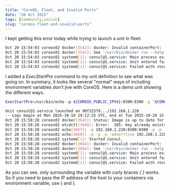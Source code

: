 ```yaml
---
title: "CoreOS, Fleet, and Invalid Ports"
date: "20 Oct 2015"
tags: [community,social]
slug: "coreos-fleet-and-invalid-ports"
---
```


I kept getting this error today while trying to launch a unit in fleet:

```bash
Oct 20 15:54:03 coreos02 docker[3542]: docker: Invalid containerPort: -p.
Oct 20 15:54:03 coreos02 docker[3542]: See '/usr/bin/docker run --help'.
Oct 20 15:54:03 coreos02 systemd[1]: consul@1.service: Main process exited, code=exited, status=1/FAILURE
Oct 20 15:54:03 coreos02 systemd[1]: consul@1.service: Unit entered failed state.
Oct 20 15:54:03 coreos02 systemd[1]: consul@1.service: Failed with result 'exit-code'.
```

I added a _ExecStartPre_ command to my unit definition to see what was going on.
In summary, it looks like several "normal" ways of including environment
variables don't jive with CoreOS. Here is a demo unit showing the different ways.

```bash
ExecStartPre=/usr/bin/echo -p ${COREOS_PUBLIC_IPV4}:8300:8300 -p "$COREOS_PUBLIC_IPV4":8301:8301 -p "$(COREOS_PUBLIC_IPV4)":8301:8301/udp -p "$(/usr/bin/echo COREOS_PUBLIC_IPV4)":8301:8301/udp -advertise $COREOS_PUBLIC_IPV4
```

```bash
Unit consul@1.service launched on 90f32579.../192.168.1.220
-- Logs begin at Mon 2015-10-19 19:12:25 UTC, end at Tue 2015-10-20 15:58:29 UTC. --
Oct 20 15:58:28 coreos02 docker[3643]: Status: Image is up to date for progrium/consul:latest
Oct 20 15:58:28 coreos02 etcdctl[3649]: Error:  105: Key already exists (/consul) [43558]
Oct 20 15:58:28 coreos02 echo[3657]: -p 192.168.1.220:8300:8300 -p -p -p -advertise 192.168.1.220
Oct 20 15:58:28 coreos02 echo[3660]: -p -p -p -adverrtise 192.168.1.220
Oct 20 15:58:28 coreos02 systemd[1]: Started Consul.
Oct 20 15:58:28 coreos02 docker[3664]: docker: Invalid containerPort: -p.
Oct 20 15:58:28 coreos02 docker[3664]: See '/usr/bin/docker run --help'.
Oct 20 15:58:28 coreos02 systemd[1]: consul@1.service: Main process exited, code=exited, status=1/FAILURE
Oct 20 15:58:28 coreos02 systemd[1]: consul@1.service: Unit entered failed state.
Oct 20 15:58:28 coreos02 systemd[1]: consul@1.service: Failed with result 'exit-code'.
```

As you can see, only surrounding the variable with curly braces _{ }_ works. So
if you need to pass the IP address of the host to your containers via
environment variable, use { and }.
